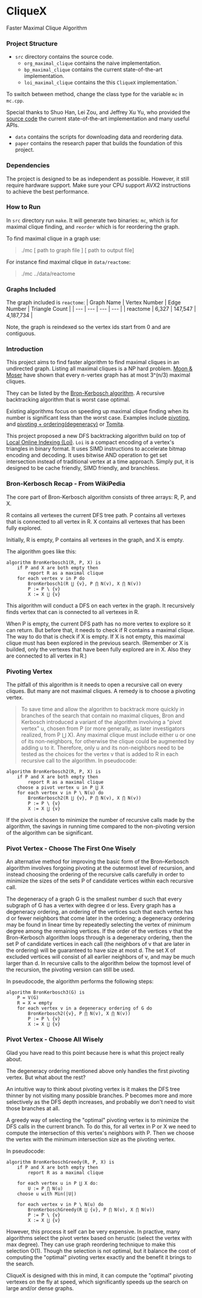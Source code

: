 # CliqueX
Faster Maximal Clique Algorithm

### Project Structure
- `src` directory contains the source code. 
    - `org_maximal_clique` contains the naive implementation.
    - `bp_maximal_clique` contains the current state-of-the-art implementation.
    - `loi_maximal_clique` contains the this `CliqueX` implementation.`

To switch between method, change the class type for the variable `mc` in `mc.cpp`.

Special thanks to Shuo Han, Lei Zou, and Jeffrey Xu Yu, who provided the [source code](https://github.com/pkumod/GraphSetIntersection) the current state-of-the-art implementation and many useful APIs.

- `data` contains the scripts for downloading data and reordering data.
- `paper` contains the research paper that builds the foundation of this project.

### Dependencies
The project is designed to be as independent as possible. However, it still require hardware support. 
Make sure your CPU support AVX2 instructions to achieve the best performance.

### How to Run
In `src` directory run `make`. It will generate two binaries: `mc`, which is for maximal clique finding, and `reorder` which is for reordering the graph. 

To find maximal clique in a graph use:
> ./mc [ path to graph file ] [ path to output file]

For instance find maximal clique in `data/reactome`:
> ./mc ../data/reactome

### Graphs Included
The graph included is `reactome`: 
| Graph Name | Vertex Number | Edge Number | Triangle Count |
| --- | --- | --- | --- |
| reactome | 6,327 | 147,547 | 4,187,734 |

Note, the graph is reindexed so the vertex ids start from 0 and are contiguous. 

### Introduction

This project aims to find faster algorithm to find maximal cliques in an undirected graph. Listing all maximal cliques is a NP hard problem. [Moon & Moser](https://link.springer.com/article/10.1007%2FBF02760024) have shown that every n-vertex graph has at most 3^(n/3) maximal cliques. 

They can be listed by the [Bron-Kerbosch algorithm](https://en.wikipedia.org/wiki/Bron–Kerbosch_algorithm). A recursive backtracking algorithm that is worst case optimal. 

Existing algorithms focus on speeding up maximal clique finding when its number is significant less than the worst case. Examples include [pivoting](https://en.wikipedia.org/wiki/Bron–Kerbosch_algorithm#With_pivoting), and [pivoting + ordering(degeneracy)](https://en.wikipedia.org/wiki/Bron–Kerbosch_algorithm#With_vertex_ordering) or [Tomita](https://snap.stanford.edu/class/cs224w-readings/tomita06cliques.pdf).

This project proposed a new DFS backtracking algorithm build on top of [Local Online Indexing (Loi)](./paper/LocalOnlineIndexing.pdf). `Loi` is a compact encoding of a vertex's triangles in binary format. It uses SIMD instructions to accelerate bitmap encoding and decoding. It uses bitwise AND operation to get set intersection instead of traditional vertex at a time approach. Simply put, it is designed to be cache friendly, SIMD friendly, and branchless.

### Bron-Kerbosch Recap - From WikiPedia
The core part of Bron-Kerbosch algorithm consists of three arrays: R, P, and X.

R contains all vertexes the current DFS tree path.
P contains all vertexes that is connected to all vertex in R.
X contains all vertexes that has been fully explored.

Initially, R is empty, P contains all vertexes in the graph, and X is empty.

The algorithm goes like this:
```
algorithm BronKerbosch1(R, P, X) is
    if P and X are both empty then
        report R as a maximal clique
    for each vertex v in P do
        BronKerbosch1(R ⋃ {v}, P ⋂ N(v), X ⋂ N(v))
        P := P \ {v}
        X := X ⋃ {v}
```
This algorithm will conduct a DFS on each vertex in the graph. It recursively finds vertex that can is connected to all vertexes in R.

When P is empty, the current DFS path has no more vertex to explore so it can return. 
But before that, it needs to check if R contains a maximal clique. The way to do that is check if X is empty. If X is not empty, this maximal clique must has been explored in the previous search. (Remember or X is builded, only the vertexes that have been fully explored are in X. Also they are connected to all vertex in R.)

### Pivoting Vertex

The pitfall of this algorithm is it needs to open a recursive call on every cliques. But many are not maximal cliques. A remedy is to choose a pivoting vertex.
> To save time and allow the algorithm to backtrack more quickly in branches of the search that contain no maximal cliques, Bron and Kerbosch introduced a variant of the algorithm involving a "pivot vertex" u, chosen from P (or more generally, as later investigators realized, from P ⋃ X). Any maximal clique must include either u or one of its non-neighbors, for otherwise the clique could be augmented by adding u to it. Therefore, only u and its non-neighbors need to be tested as the choices for the vertex v that is added to R in each recursive call to the algorithm. In pseudocode:

```
algorithm BronKerbosch2(R, P, X) is
    if P and X are both empty then
        report R as a maximal clique
    choose a pivot vertex u in P ⋃ X
    for each vertex v in P \ N(u) do
        BronKerbosch2(R ⋃ {v}, P ⋂ N(v), X ⋂ N(v))
        P := P \ {v}
        X := X ⋃ {v}
```

If the pivot is chosen to minimize the number of recursive calls made by the algorithm, the savings in running time compared to the non-pivoting version of the algorithm can be significant.

### Pivot Vertex - Choose The First One Wisely 

An alternative method for improving the basic form of the Bron–Kerbosch algorithm involves forgoing pivoting at the outermost level of recursion, and instead choosing the ordering of the recursive calls carefully in order to minimize the sizes of the sets P of candidate vertices within each recursive call.

The degeneracy of a graph G is the smallest number d such that every subgraph of G has a vertex with degree d or less. Every graph has a degeneracy ordering, an ordering of the vertices such that each vertex has d or fewer neighbors that come later in the ordering; a degeneracy ordering may be found in linear time by repeatedly selecting the vertex of minimum degree among the remaining vertices. If the order of the vertices v that the Bron–Kerbosch algorithm loops through is a degeneracy ordering, then the set P of candidate vertices in each call (the neighbors of v that are later in the ordering) will be guaranteed to have size at most d. The set X of excluded vertices will consist of all earlier neighbors of v, and may be much larger than d. In recursive calls to the algorithm below the topmost level of the recursion, the pivoting version can still be used.

In pseudocode, the algorithm performs the following steps:

```
algorithm BronKerbosch3(G) is
    P = V(G)
    R = X = empty
    for each vertex v in a degeneracy ordering of G do
        BronKerbosch2({v}, P ⋂ N(v), X ⋂ N(v))
        P := P \ {v}
        X := X ⋃ {v}
```

### Pivot Vertex - Choose All Wisely
Glad you have read to this point because here is what this project really about.

The degeneracy ordering mentioned above only handles the first pivoting vertex. But what about the rest?

An intuitive way to think about pivoting vertex is it makes the DFS tree thinner by not visiting many possible branches. P becomes more and more selectively as the DFS depth increases, and probabliy we don't need to visit those branches at all. 

A greedy way of selecting the "optimal" pivoting vertex is to minimize the DFS calls in the current branch. To do this, for all vertex in P or X we need to compute the intersection of this vertex's neighbors with P. Then we choose the vertex with the minimum intersection size as the pivoting vertex.

In pseudocode:
```
algorithm BronKerboschGreedy(R, P, X) is
    if P and X are both empty then
        report R as a maximal clique
    
    for each vertex u in P ⋃ X do:
        U := P ⋂ N(u)
    choose u with Min(|U|)

    for each vertex v in P \ N(u) do
        BronKerboschGreedy(R ⋃ {v}, P ⋂ N(v), X ⋂ N(v))
        P := P \ {v}
        X := X ⋃ {v}
```

However, this process it self can be very expensive. In practive, many algorithms select the pivot vertex based on herustic (select the vertex with max degree). They can use graph reordering technique to make this selection O(1). Though the selection is not optimal, but it balance the cost of computing the "optimal" pivoting vertex exactly and the benefit it brings to the search. 

CliqueX is designed with this in mind, it can compute the "optimal" pivoting vertexes on the fly at speed, which significantly speeds up the search on large and/or dense graphs. 
